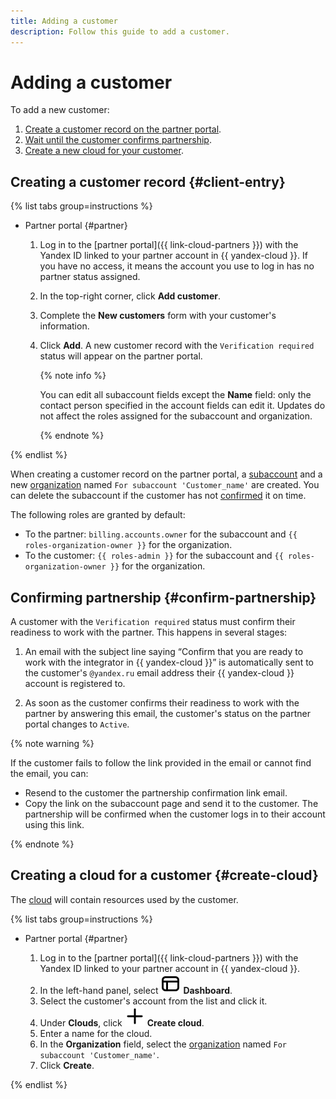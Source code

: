 ```yaml
---
title: Adding a customer
description: Follow this guide to add a customer.
---
```


# Adding a customer

To add a new customer:

1. [Create a customer record on the partner portal](#client-entry).
1. [Wait until the customer confirms partnership](#confirm-partnership).
1. [Create a new cloud for your customer](#create-cloud).

## Creating a customer record {#client-entry}

{% list tabs group=instructions %}

- Partner portal {#partner}

  1. Log in to the [partner portal]({{ link-cloud-partners }}) with the Yandex ID linked to your partner account in {{ yandex-cloud }}. If you have no access, it means the account you use to log in has no partner status assigned.
  1. In the top-right corner, click **Add customer**.
  1. Complete the **New customers** form with your customer's information.
  1. Click **Add**. A new customer record with the `Verification required` status will appear on the partner portal.

     {% note info %}

     You can edit all subaccount fields except the **Name** field: only the contact person specified in the account fields can edit it. Updates do not affect the roles assigned for the subaccount and organization.

     {% endnote %}

{% endlist %}

When creating a customer record on the partner portal, a [subaccount](../terms.md#sub-account) and a new [organization](../../organization/) named `For subaccount 'Customer_name'` are created. You can delete the subaccount if the customer has not [confirmed](#apply) it on time.

The following roles are granted by default:

* To the partner: `billing.accounts.owner` for the subaccount and `{{ roles-organization-owner }}` for the organization.
* To the customer: `{{ roles-admin }}` for the subaccount and `{{ roles-organization-owner }}` for the organization.

## Confirming partnership {#confirm-partnership}

A customer with the `Verification required` status must confirm their readiness to work with the partner. This happens in several stages:

1. An email with the subject line saying <q>Confirm that you are ready to work with the integrator in {{ yandex-cloud }}</q> is automatically sent to the customer's `@yandex.ru` email address their {{ yandex-cloud }} account is registered to.

1. As soon as the customer confirms their readiness to work with the partner by answering this email, the customer's status on the partner portal changes to `Active`.

{% note warning %}

If the customer fails to follow the link provided in the email or cannot find the email, you can:

* Resend to the customer the partnership confirmation link email.
* Copy the link on the subaccount page and send it to the customer. The partnership will be confirmed when the customer logs in to their account using this link.

{% endnote %}

## Creating a cloud for a customer {#create-cloud}

The [cloud](../../resource-manager/concepts/resources-hierarchy.md#cloud) will contain resources used by the customer.

{% list tabs group=instructions %}


- Partner portal {#partner}

  1. Log in to the [partner portal]({{ link-cloud-partners }}) with the Yandex ID linked to your partner account in {{ yandex-cloud }}.
  1. In the left-hand panel, select ![icon](../../_assets/console-icons/layout-header-side-content.svg) **Dashboard**.
  1. Select the customer's account from the list and click it.
  1. Under **Clouds**, click ![icon](../../_assets/console-icons/plus.svg) **Create cloud**.
  1. Enter a name for the cloud.
  1. In the **Organization** field, select the [organization](../../organization/quickstart.md) named `For subaccount 'Customer_name'`.
  1. Click **Create**.

{% endlist %}
